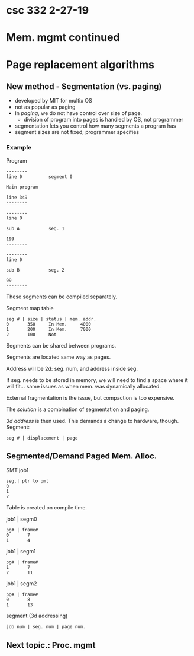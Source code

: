 # csc 332 2-27-19

# Mem. mgmt continued
# Page replacement algorithms

## New method - Segmentation (vs. paging)
- developed by MIT for multix OS
- not as popular as paging
- In *paging*, we do not have control over size of page.
	- division of program into pages is handled by OS, not programmer
- segmentation lets you control how many segments a program has
- segment sizes are not fixed; programmer specifies

### Example
Program
```
--------
line 0			segment 0

Main program

line 349
--------

--------
line 0

sub A			seg. 1

199
--------

--------
line 0

sub B			seg. 2

99
--------
```
These segments can be compiled separately.

Segment map table
```
seg # | size | status | mem. addr.
0		350		In Mem.		4000	
1		200		In Mem.		7000
2		100		Not			-
```
Segments can be shared between programs.

Segments are located same way as pages.

Address will be 2d: seg. num, and address inside seg.

If seg. needs to be stored in memory, we will need to find a space where it will fit... same issues as when mem. was dynamically allocated.

External fragmentation is the issue, but compaction is too expensive.

The *solution* is a combination of segmentation and paging.

*3d address* is then used. This demands a change to hardware, though.
Segment:
```
seg # | displacement | page
```

## Segmented/Demand Paged Mem. Alloc.

SMT
job1
```
seg.| ptr to pmt
0
1
2
```
Table is created on compile time.

job1 | segm0
```
pg# | frame#
0		7
1		4
```
job1 | segm1
```
pg# | frame#
1		7
2		11
```
job1 | segm2
```
pg# | frame#
0		8
1		13
```
segment (3d addressing)
```
job num | seg. num | page num.
```

## Next topic.: Proc. mgmt
